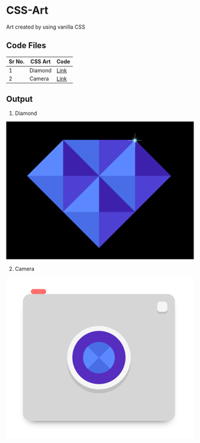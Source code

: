 # CSS-Art
Art created by using vanilla CSS

## Code Files
|Sr No. | CSS Art | Code |
|-------|---------|------|
| 1 | Diamond | [Link](https://github.com/AdyaTech/CSS-Art/tree/main/Diamond) |
| 2 | Camera | [Link](https://github.com/AdyaTech/CSS-Art/tree/main/Camera) |


## Output
1. Diamond

![This is the Diamond output](https://github.com/AdyaTech/CSS-Art/blob/main/Diamond/Diamond.png)


2. Camera

![This is the Camera output](https://github.com/AdyaTech/CSS-Art/blob/main/Camera/camera.png)
